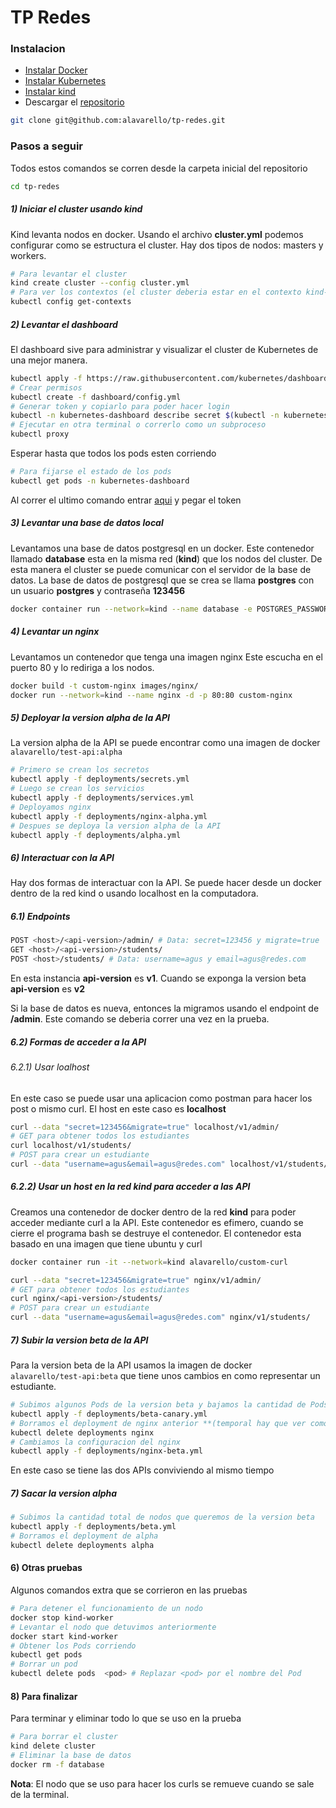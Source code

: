 # TP Redes

### Instalacion
- [Instalar Docker](https://docs.docker.com/engine/install/)
- [Instalar Kubernetes](https://kubernetes.io/docs/tasks/tools/install-kubectl/)
- [Instalar kind](https://kind.sigs.k8s.io/docs/user/quick-start/#installation)
- Descargar el [repositorio](https://github.com/alavarello/tp-redes)
```sh
git clone git@github.com:alavarello/tp-redes.git
```
### Pasos a seguir

Todos estos comandos se corren desde la carpeta inicial del repositorio
```sh
cd tp-redes
```
##### 1) Iniciar el cluster usando kind

Kind levanta nodos en docker. Usando el archivo **cluster.yml** podemos configurar como se estructura el cluster. Hay dos tipos de nodos: masters y workers.

```sh
# Para levantar el cluster
kind create cluster --config cluster.yml
# Para ver los contextos (el cluster deberia estar en el contexto kind-kind)
kubectl config get-contexts
```
 ##### 2) Levantar el dashboard
El dashboard sive para administrar y visualizar el cluster de Kubernetes de una mejor manera.
```sh
kubectl apply -f https://raw.githubusercontent.com/kubernetes/dashboard/v2.0.1/aio/deploy/recommended.yaml
# Crear permisos
kubectl create -f dashboard/config.yml
# Generar token y copiarlo para poder hacer login
kubectl -n kubernetes-dashboard describe secret $(kubectl -n kubernetes-dashboard get secret | grep admin-user | awk '{print $1}')
# Ejecutar en otra terminal o correrlo como un subproceso
kubectl proxy
```
Esperar hasta que todos los pods esten corriendo
```sh
# Para fijarse el estado de los pods
kubectl get pods -n kubernetes-dashboard
```

Al correr el ultimo comando entrar [aqui](http://localhost:8001/api/v1/namespaces/kubernetes-dashboard/services/https:kubernetes-dashboard:/proxy/#/login) y pegar el token

 ##### 3) Levantar una base de datos local

Levantamos una base de datos postgresql en un docker. Este contenedor llamado **database** esta en la misma red (**kind**) que los nodos del cluster. De esta manera el cluster se puede comunicar con el servidor de la base de datos. La base de datos de postgresql que se crea se llama **postgres** con un usuario **postgres** y contraseña **123456**

```sh
docker container run --network=kind --name database -e POSTGRES_PASSWORD=123456 -d postgres
```

 ##### 4) Levantar un nginx

Levantamos un contenedor que tenga una imagen nginx
Este  escucha en el puerto 80 y lo rediriga a los nodos.

```sh
docker build -t custom-nginx images/nginx/
docker run --network=kind --name nginx -d -p 80:80 custom-nginx
```

 ##### 5) Deployar la version alpha de la API

La version alpha de la API se puede encontrar como una imagen de docker `alavarello/test-api:alpha`

```sh
# Primero se crean los secretos
kubectl apply -f deployments/secrets.yml
# Luego se crean los servicios
kubectl apply -f deployments/services.yml
# Deployamos nginx
kubectl apply -f deployments/nginx-alpha.yml
# Despues se deploya la version alpha de la API
kubectl apply -f deployments/alpha.yml
```

 ##### 6) Interactuar con la API
 Hay dos formas de interactuar con la API. Se puede hacer desde un docker dentro de la red kind o usando localhost en la computadora.

 ##### 6.1) Endpoints

 ```sh
POST <host>/<api-version>/admin/ # Data: secret=123456 y migrate=true
GET <host>/<api-version>/students/
POST <host>/students/ # Data: username=agus y email=agus@redes.com
```

En esta instancia **api-version** es **v1**. Cuando se exponga la version beta **api-version** es **v2**

Si la base de datos es nueva, entonces la migramos usando el endpoint de **/admin**. Este comando se deberia correr una vez en la prueba.

 ##### 6.2) Formas de acceder a la API
 ###### 6.2.1) Usar loalhost

 En este caso se puede usar una aplicacion como postman para hacer los post o mismo curl. El host en este caso es **localhost**
 
  ```sh
curl --data "secret=123456&migrate=true" localhost/v1/admin/
# GET para obtener todos los estudiantes
curl localhost/v1/students/
# POST para crear un estudiante
curl --data "username=agus&email=agus@redes.com" localhost/v1/students/
```

 ##### 6.2.2) Usar un host en la red kind para acceder a las API

Creamos una contenedor de docker dentro de la red **kind** para poder acceder mediante curl a la API. Este contenedor es efimero, cuando se cierre el programa bash se destruye el contenedor. El contenedor esta basado en una imagen que tiene ubuntu y curl

 ```sh
docker container run -it --network=kind alavarello/custom-curl
```

 ```sh
curl --data "secret=123456&migrate=true" nginx/v1/admin/
# GET para obtener todos los estudiantes
curl nginx/<api-version>/students/
# POST para crear un estudiante
curl --data "username=agus&email=agus@redes.com" nginx/v1/students/
```

 ##### 7) Subir la version beta de la API
Para la version beta de la API usamos la imagen de docker `alavarello/test-api:beta` que tiene unos cambios en como representar un estudiante.

```sh
# Subimos algunos Pods de la version beta y bajamos la cantidad de Pods de la version alpha
kubectl apply -f deployments/beta-canary.yml
# Borramos el deployment de nginx anterior **(temporal hay que ver como cambiarlo)**
kubectl delete deployments nginx
# Cambiamos la configuracion del nginx
kubectl apply -f deployments/nginx-beta.yml
```
En este caso se tiene las dos APIs conviviendo al mismo tiempo

 ##### 7) Sacar la version alpha
 
```sh
# Subimos la cantidad total de nodos que queremos de la version beta
kubectl apply -f deployments/beta.yml
# Borramos el deployment de alpha
kubectl delete deployments alpha
```

 #### 6) Otras pruebas

 Algunos comandos extra que se corrieron en las pruebas

 ```sh
# Para detener el funcionamiento de un nodo
docker stop kind-worker
# Levantar el nodo que detuvimos anteriormente
docker start kind-worker
# Obtener los Pods corriendo
kubectl get pods
# Borrar un pod
kubectl delete pods  <pod> # Replazar <pod> por el nombre del Pod
```

 #### 8) Para finalizar

Para terminar y eliminar todo lo que se uso en la prueba

 ```sh
# Para borrar el cluster
kind delete cluster
# Eliminar la base de datos
docker rm -f database
```

**Nota**: El nodo que se uso para hacer los curls se remueve cuando se sale de la terminal.
